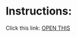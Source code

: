 # Instructions:

Click this link: [OPEN THIS](https://angieolonan03.github.io/Interactive-Birthday-Cake/Feb.4/index.html)
